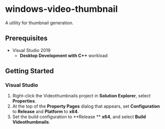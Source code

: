# windows-video-thumbnail 

A utility for thumbnail generation.

## Prerequisites

- Visual Studio 2019
    - **Desktop Development with C++** workload

## Getting Started


### Visual Studio

1. Right-click the Videothumbnails project in **Solution Explorer**, select **Properties**.
1. At the top of the **Property Pages** dialog that appears, set **Configuration** to **Release** and **Platform** to **x64**.
1. Set the build configuration to **Release ** **x64**, and select **Build Videothumbnails**. 

